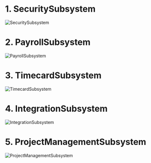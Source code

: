# 1. SecuritySubsystem

![SecuritySubsystem](https://www.planttext.com/api/plantuml/png/f9F1JiCm38RlUOhSA1Bg0qpLD6bmuC01AhXxhQcYfSbm7602dem3ZyGhaAngqtKLb_KGLR_j_xCSv_VxP-KOY7shXTig8yaw53kejj2WBB7of7XV-etREyPM5eNh_vTB-I6aL8QHdg52UNkQ7XF2fssZJEOTae4M5x9aKgQvaZjmxirItIkN2xcnLYEOKFSbmb7fa3BqSGScj4KpNPm5kP0tXeFzm7jq1mWUr4IOUdVgrBzJAH16Ik0Cxa-WLGrigVTzxGHS4zQH2TgTCQnhODY0mxKr1YjMrlIS1Zc9cIUTp2FkNrGgFAQTKl0zt1RZlKVQPo_n7DayeFEQI-HZbq4UjThLP9NLlZKZYz5CWyFCqXMVUJvT6J5TeJnVfekOZPxEKQIRYmbnIyJCj6DiL3I9f0ciqDJntVq1003__mC0)

# 2. PayrollSubsystem

![PayrollSubsystem](https://www.planttext.com/api/plantuml/png/Z5H1ReCm4Bpp2jzAfOW788GY9JbKQgKsgTIpOxO9mjYflLQBshwiXpwfNwW9CPYOIE6mmhlZcVKEvk_dTwwHAZGrZtHL2gAaXkX0MKLtG1vfeoJd6xFLZKQeIPPfzvxdv3CYf1G8wfKo87S1kgtRHnbnAiMtARalDMPspVR0gjmYlYCR6ATQExq7Agowcb2xaks6h0IMsFZ4HuIbX6DbuAErD09JifHcow7BGNtWiW6uMwPaWweKkovVK0IBj77Sz-g4dw0lYp65e3MCCtjf56_M7RLhmYD_BcjWL1KJvErM_I9L1SKL1mW7lQ2S6KvHAiV8JXc87KNQdsv6yDHAsZTbBN2p7IlO8T4jrR2GGW33KWediGCSah4zksjnHem6DQmEbkTTgdw0LclOE5OBLU03c45uCg2Q-AsD7iqQjE6u0Hopz6clrMvFp2GtjV0eV0Sjh1j-2FCCjKBX5Sc-akJiiu_ERa6IvA5VKw1mv57eSmjqXbueEsylb7k_9onkwvxyMMKO-nn4qVvo_W400F__0m00)


# 3. TimecardSubsystem

![TimecardSubsystem](https://www.planttext.com/api/plantuml/png/d5FBJiCm4BpxAtmZI2WVK5LL9SgX1mvG9CwEEnIhZbtijI22VXa7FebVO4F8eqrEvB1oPcTdl6lx-_Dh6Ka5IgKLSM-S33v279JUgntaWocXLTXkKX6hI2ZbV1xRzM8XtuMKnX72azAGwp6z9l37DQMXDftHtsBM6LpEPE6zXN9SS1GSj5KnTlbRvNW_OSB-V-eNyiQHeMfan0xupVJoppw5-EZ37YovygcmQ18e3zPNm7eraniAnkqQVAi8pEHusWmZgb0HrzuvQ3BUjHOxK0zcATXMy4gcYD3_7LZdrTUzDGXtrXUUkerTy0QT27S9eSfUwZYGkKTCbZQWKvKE7corgScqjwbq0udX39ZMZ6fCwqPu56mqSMdc7tb-VlBY_2Ra-M9Ye9Eq5XCJ1r3d1-LdcNueIxXj_KP-0000__y30000)

# 4. IntegrationSubsystem

![IntegrationSubsystem](https://www.planttext.com/api/plantuml/png/p5H1JiCm4Bpd5RwrI2WFYAggAkNG0wWYVC1njstKn3PU1n41B-F0a_W2wwHka-2g1pYGGsJlhdTcikDyVNpEq79ZgxA8S9zBPXH2fBdOyosmfRImDTpcIgPLXZLQADbaWduzdRBNYB5HKsWsN03jShzco-1vTu8URPG0n3cN-qV39NBXoiQQrs87Of-mrM5rpJAgMSgDIjZyi39bq_GgOPbI1N3PzaIGwvKX0W_mL07QyPfRdh3KKcpRAtwF6judLZUgr4g2j1GN1KViYh_ZaZw72KZ_Bq9kfSrjVUJk8OanD9aJNLwgIjg4BLIL5T36eDI5gW6M2u_HnWaLg9BU7gbjFs0VGX72mTnNPGQctzIeojBcHyehUI7xI5wm1MZw2Y153jYtbODFlHcFyHFu6hJ2tFvY10EjwJdd_nrOHrup-1JCSqwxe43jAYvuuc24Vg-WVI_qecwZy4qsK3GHtEKQet3Dv2sE0rSf2jokE9vsPtksfAk9kBNM7v89d_MZEPSVZCbrztOCQ-wwmodjqk_a-jY3n11qO03NjYTvHjV2_Q-_0G00__y30000)

# 5. ProjectManagementSubsystem

![ProjectManagementSubsystem](https://www.planttext.com/api/plantuml/png/h59BJiCm4Dtx55u62UK0LHHLefiia2WvWUjC8rDx7Eon809Ene8ZSGKSjMcSjEeABopFvxrvC-FVxv-r9-4e6CtyGI5trWFhX3o85lYJioyWwL5Wj0mWrM7dUqzWU57uyLsM_8Dnhf30xOK4Njt03Pdnj42df0htDWFJQTi3L9iLhyafREzMO_K8-6BnabfuFvVahiZu1_B86ZKhwilonAYQ4NgqKHYOUnhmqgcEbCKaa71l18cTyF1W4MEDc9V8dPnPS7eakEV1WvkiBlAyMTSaRKp0URNBAl0ECX1i0xW-UntkXEOPVD1Kms8UPtSYzOZ9fDN1O4AHz1mPRds1uZFF5tjaYxNcUNdUq9NGvIpPbV4EcKd68ZArl0PiXl__1m00__y30000)
